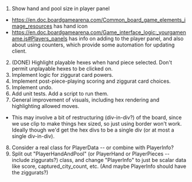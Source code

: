 1. Show hand and pool size in player panel
  * https://en.doc.boardgamearena.com/Common_board_game_elements_image_resources has hand icon
  * https://en.doc.boardgamearena.com/Game_interface_logic:_yourgamename.js#Players_panels has info on adding to the player panel, and also about using counters, which provide some automation for updating client.
2. (DONE) Highlight playable hexes when hand piece selected. Don't permit unplayable hexes to be clicked on.
3. Implement logic for ziggurat card powers.
4. Implement post-piece-playing scoring and ziggurat card choices.
5. Implement undo.
6. Add unit tests. Add a script to run them.
7. General improvement of visuals, including hex rendering and highlighting allowed moves.
  * This may involve a bit of restructuring (div-in-div?) of the board, since we use clip to make things hex sized, so just using border won't work. Ideally though we'd get the hex divs to be a single div (or at most a single div-in-div).
8. Consider a real class for PlayerData -- or combine with PlayerInfo?
9. Split out "PlayerHandAndPool" (or PlayerHand or PlayerPieces -- include ziggurats?) class, and change "PlayerInfo" to just be scalar data like score, captured_city_count, etc. (And maybe PlayerInfo should have the ziggurats?)
